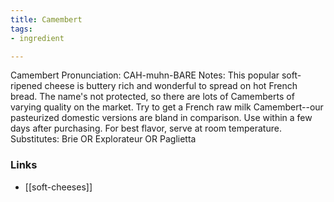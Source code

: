 ```yaml
---
title: Camembert
tags:
- ingredient

---
```

Camembert Pronunciation: CAH-muhn-BARE Notes: This popular soft-ripened cheese is buttery rich and wonderful to spread on hot French bread. The name's not protected, so there are lots of Camemberts of varying quality on the market. Try to get a French raw milk Camembert--our pasteurized domestic versions are bland in comparison. Use within a few days after purchasing. For best flavor, serve at room temperature. Substitutes: Brie OR Explorateur OR Paglietta

### Links

* [[soft-cheeses]]
